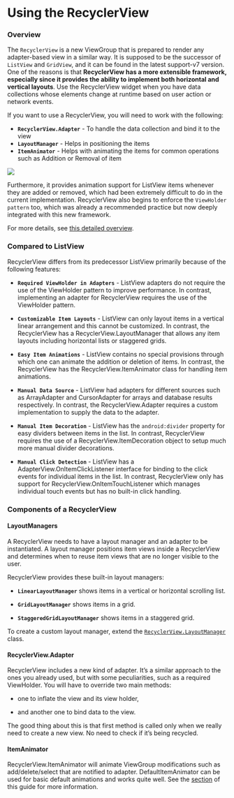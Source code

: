 # Using the RecyclerView

### Overview

The `RecyclerView` is a new ViewGroup that is prepared to render any adapter-based view in a similar way. 
It is supposed to be the successor of `ListView` and `GridView`, and it can be found in the latest support-v7 version. 
One of the reasons is that **RecyclerView has a more extensible framework, especially since it provides the ability to 
implement both horizontal and vertical layouts**. Use the RecyclerView widget when you have data collections whose 
elements change at runtime based on user action or network events.

If you want to use a RecyclerView, you will need to work with the following:

- **`RecyclerView.Adapter`** - To handle the data collection and bind it to the view
- **`LayoutManager`** - Helps in positioning the items
- **`ItemAnimator`** - Helps with animating the items for common operations such as Addition or Removal of item

![](https://developer.android.com/training/material/images/RecyclerView.png)

Furthermore, it provides animation support for ListView items whenever they are added or removed, which had been 
extremely difficult to do in the current implementation. RecyclerView also begins to enforce the `ViewHolder pattern` too, 
which was already a recommended practice but now deeply integrated with this new framework.

For more details, see [this detailed overview](http://www.grokkingandroid.com/first-glance-androids-recyclerview/).

### Compared to ListView

RecyclerView differs from its predecessor ListView primarily because of the following features:

- **`Required ViewHolder in Adapters`** - ListView adapters do not require the use of the ViewHolder pattern to improve 
performance. In contrast, implementing an adapter for RecyclerView requires the use of the ViewHolder pattern.

- **`Customizable Item Layouts`** - ListView can only layout items in a vertical linear arrangement and this cannot be 
customized. In contrast, the RecyclerView has a RecyclerView.LayoutManager that allows any item layouts including 
horizontal lists or staggered grids.

- **`Easy Item Animations`** - ListView contains no special provisions through which one can animate the addition or 
deletion of items. In contrast, the RecyclerView has the RecyclerView.ItemAnimator class for handling item animations.

- **`Manual Data Source`** - ListView had adapters for different sources such as ArrayAdapter and CursorAdapter for 
arrays and database results respectively. In contrast, the RecyclerView.Adapter requires a custom implementation to 
supply the data to the adapter.

- **`Manual Item Decoration`** - ListView has the `android:divider` property for easy dividers between items in the list. 
In contrast, RecyclerView requires the use of a RecyclerView.ItemDecoration object to setup much more manual divider 
decorations.

- **`Manual Click Detection`** - ListView has a AdapterView.OnItemClickListener interface for binding to the click 
events for individual items in the list. In contrast, RecyclerView only has support for RecyclerView.OnItemTouchListener 
which manages individual touch events but has no built-in click handling.

### Components of a RecyclerView

#### LayoutManagers

A RecyclerView needs to have a layout manager and an adapter to be instantiated. A layout manager positions item views 
inside a RecyclerView and determines when to reuse item views that are no longer visible to the user.

RecyclerView provides these built-in layout managers:

- **`LinearLayoutManager`** shows items in a vertical or horizontal scrolling list.

- **`GridLayoutManager`** shows items in a grid.

- **`StaggeredGridLayoutManager`** shows items in a staggered grid.

To create a custom layout manager, extend the [`RecyclerView.LayoutManager`](https://developer.android.com/reference/android/support/v7/widget/RecyclerView.LayoutManager.html) class.

#### RecyclerView.Adapter

RecyclerView includes a new kind of adapter. It’s a similar approach to the ones you already used, but with some 
peculiarities, such as a required ViewHolder. You will have to override two main methods: 

- one to inflate the view and its view holder, 

- and another one to bind data to the view. 

The good thing about this is that first method is called only when we really need to create a new view. 
No need to check if it’s being recycled.

#### ItemAnimator

RecyclerView.ItemAnimator will animate ViewGroup modifications such as add/delete/select that are notified to adapter. 
DefaultItemAnimator can be used for basic default animations and works quite well. See the 
[section](https://guides.codepath.com/android/Using-the-RecyclerView#animators) of this guide for more information.



